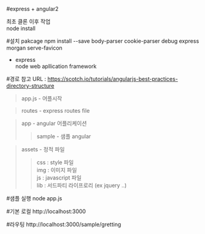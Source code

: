 #express + angular2 

최초 클론 이후 작업<br>
node install<br>

#설치 pakcage
npm install --save body-parser cookie-parser debug express morgan serve-favicon
* express <br>
   node web apllication framework<br>
   
#경로
참고 URL : https://scotch.io/tutorials/angularjs-best-practices-directory-structure
>app.js - 어플시작<br>

>routes - express routes file<br>

>app - angular 어플리케이션<br>
>>sample - 샘플 angular<br>

>assets - 정적 파일</b><br>
>>css : style 파일 <br>
>>img : 이미지 파일<br>
>>js  : javascript 파일<br>
>>lib :  서드파티 라이프로리 (ex jquery ..)<br>


#샘플 실행
node app.js

#기본 로컬
http://localhost:3000

#라우팅
http://localhost:3000/sample/gretting

    
    

